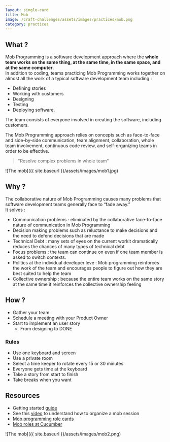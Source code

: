 ```yaml
---
layout: single-card
title: Mob
image: /craft-challenges/assets/images/practices/mob.png
category: practices
---
```



## What ?
Mob Programming is a software development approach where the **whole team works on the same thing, at the same time, in the same space, and at the same computer**.  
In addition to coding, teams practicing Mob Programming works together on almost all the work of a typical software development team including :
* Defining stories
* Working with customers
* Designing
* Testing
* Deploying software.

The team consists of everyone involved in creating the software, including customers.

The Mob Programming approach relies on concepts such as face-to-face and side-by-side communication, team alignment, collaboration, whole team involvement, continuous code review, and self-organizing teams in order to be effective.

> "Resolve complex problems in whole team"

![The mob]({{ site.baseurl }}/assets/images/mob1.jpg)

## Why ?
The collaborative nature of Mob Programming causes many problems that software development teams generally face to “fade away.”  
It solves :
* Communication problems : eliminated by the collaborative face-to-face nature of communication in Mob Programming
* Decision making problems such as reluctance to make decisions and the need to defend decisions that are made
* Technical Debt : many sets of eyes on the current workit dramatically reduces the chances of many types of technical debt
* Focus problems : the team can continue on even if one team member is asked to switch contexts.
* Politics at the individual developer leve : Mob programming reinforces the work of the team and encourages people to figure out how they are best suited to help the team
* Collective ownership : because the entire team works on the same story at the same time it reinforces the collective ownership feeling

## How ?
* Gather your team
* Schedule a meeting with your Product Owner
* Start to implement an user story
    * From designing to DONE

### Rules
 * Use one keyboard and screen
 * Use a private room
 * Select a time keeper to rotate every 15 or 30 minutes
 * Everyone gets time at the keyboard
 *  Take a story from start to finish
 * Take breaks when you want

## Resources
* Getting started [guide](https://www.agileconnection.com/article/getting-started-mob-programming)
* See this [video](https://www.youtube.com/watch?v=dVqUcNKVbYg) to understand how to organize a mob session
* [Mob programming role cards](https://github.com/willemlarsen/mobprogrammingrpg)
* [Mob roles at Cucumber](https://cucumber.io/blog/2017/10/16/five-roles-in-a-healthy-mob)

![The mob]({{ site.baseurl }}/assets/images/mob2.png)

